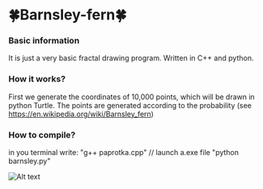 # 🍀Barnsley-fern🍀
### Basic information
It is just a very basic fractal drawing program.
Written in C++ and python. 
### How it works?

First we generate the coordinates of 10,000 points,
which will be drawn in python Turtle. The points are 
generated according to the probability 
(see     https://en.wikipedia.org/wiki/Barnsley_fern)

### How to compile?
in you terminal write:
"g++ paprotka.cpp"
// launch a.exe file
"python barnsley.py"

<img src="C:\Users\igorc\Downloads\barnsley.png" alt="Alt text" title="Optional title">
